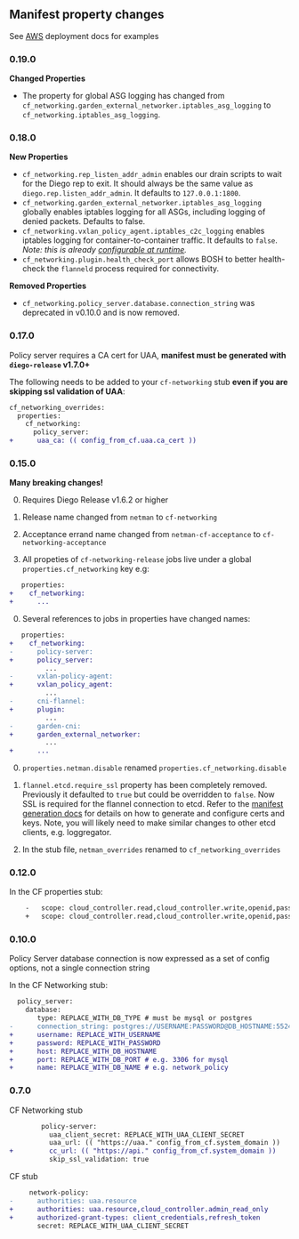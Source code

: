 ## Manifest property changes

See [AWS](iaas.md#deploy-to-aws) deployment docs for examples

### 0.19.0

**Changed Properties**

  - The property for global ASG logging has changed from `cf_networking.garden_external_networker.iptables_asg_logging`
    to `cf_networking.iptables_asg_logging`.

### 0.18.0

**New Properties**

  - `cf_networking.rep_listen_addr_admin` enables our drain scripts to wait for the Diego rep to exit.
  It should always be the same value as `diego.rep.listen_addr_admin`. It defaults to `127.0.0.1:1800`.
  - `cf_networking.garden_external_networker.iptables_asg_logging` globally enables iptables logging for
    all ASGs, including logging of denied packets. Defaults to false.
  - `cf_networking.vxlan_policy_agent.iptables_c2c_logging` enables iptables logging for
  container-to-container traffic.  It defaults to `false`. *Note: this is already
  [configurable at runtime](troubleshooting.md#enabling-iptables-logging-for-container-to-container-traffic).*
  - `cf_networking.plugin.health_check_port` allows BOSH to better health-check the `flanneld` process
  required for connectivity.

**Removed Properties**

 - `cf_networking.policy_server.database.connection_string` was deprecated in v0.10.0 and is now removed.

### 0.17.0
Policy server requires a CA cert for UAA, **manifest must be generated with `diego-release` v1.7.0+**

The following needs to be added to your `cf-networking` stub **even if you are skipping ssl validation of UAA**:

```diff
cf_networking_overrides:
  properties:
    cf_networking:
      policy_server:
+      uaa_ca: (( config_from_cf.uaa.ca_cert ))
```

### 0.15.0

**Many breaking changes!**

0. Requires Diego Release v1.6.2 or higher

0. Release name changed from `netman` to `cf-networking`

0. Acceptance errand name changed from `netman-cf-acceptance` to `cf-networking-acceptance`

0. All propeties of `cf-networking-release` jobs live under a global `properties.cf_networking` key e.g:

  ```diff
     properties:
  +    cf_networking:
  +      ...
  ```

0. Several references to jobs in properties have changed names:

  ```diff
     properties:
  +    cf_networking:
  -      policy-server:
  +      policy_server:
           ...
  -      vxlan-policy-agent:
  +      vxlan_policy_agent:
           ...
  -      cni-flannel:
  +      plugin:
           ...
  -      garden-cni:
  +      garden_external_networker:
           ...
  +      ...
  ```

0. `properties.netman.disable` renamed `properties.cf_networking.disable`

0. `flannel.etcd.require_ssl` property has been completely removed.
Previously it defaulted to `true` but could be overridden to `false`.
Now SSL is required for the flannel connection to etcd.
Refer to the [manifest generation docs](https://github.com/cloudfoundry-incubator/cf-networking-release/blob/develop/docs/iaas.md#deploy-to-aws)
for details on how to generate and configure certs and keys.
Note, you will likely need to make similar changes to other etcd clients, e.g. loggregator.

0. In the stub file, `netman_overrides` renamed to `cf_networking_overrides`

### 0.12.0

In the CF properties stub:

```diff
    -   scope: cloud_controller.read,cloud_controller.write,openid,password.write,cloud_controller.admin,scim.read,scim.write,doppler.firehose,uaa.user,routing.router_groups.read,network.admin
    +   scope: cloud_controller.read,cloud_controller.write,openid,password.write,cloud_controller.admin,scim.read,scim.write,doppler.firehose,uaa.user,routing.router_groups.read,network.admin,network.write
```

###  0.10.0
Policy Server database connection is now expressed as a set of config options, not a single connection string

In the CF Networking stub:

```diff
  policy_server:
    database:
       type: REPLACE_WITH_DB_TYPE # must be mysql or postgres
-      connection_string: postgres://USERNAME:PASSWORD@DB_HOSTNAME:5524/DB_NAME?sslmode=disable
+      username: REPLACE_WITH_USERNAME
+      password: REPLACE_WITH_PASSWORD
+      host: REPLACE_WITH_DB_HOSTNAME
+      port: REPLACE_WITH_DB_PORT # e.g. 3306 for mysql
+      name: REPLACE_WITH_DB_NAME # e.g. network_policy
```

###  0.7.0

CF Networking stub

```diff
        policy-server:
          uaa_client_secret: REPLACE_WITH_UAA_CLIENT_SECRET
          uaa_url: (( "https://uaa." config_from_cf.system_domain ))
+         cc_url: (( "https://api." config_from_cf.system_domain ))
          skip_ssl_validation: true
```

CF stub

```diff
     network-policy:
-      authorities: uaa.resource
+      authorities: uaa.resource,cloud_controller.admin_read_only
+      authorized-grant-types: client_credentials,refresh_token
       secret: REPLACE_WITH_UAA_CLIENT_SECRET
```
